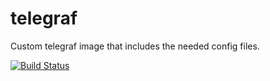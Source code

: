 # telegraf
Custom telegraf image that includes the needed config files.


[![Build Status](https://drone.lukemilius.com/api/badges/lmilius-homelab/telegraf/status.svg)](https://drone.lukemilius.com/lmilius-homelab/telegraf)

